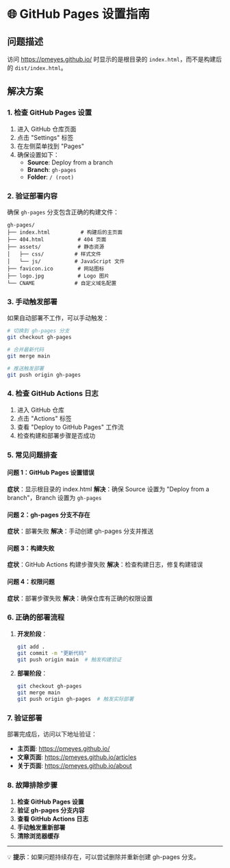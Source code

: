 # 🌐 GitHub Pages 设置指南

## 问题描述

访问 https://pmeyes.github.io/ 时显示的是根目录的 `index.html`，而不是构建后的 `dist/index.html`。

## 解决方案

### 1. 检查 GitHub Pages 设置

1. 进入 GitHub 仓库页面
2. 点击 "Settings" 标签
3. 在左侧菜单找到 "Pages"
4. 确保设置如下：
   - **Source**: Deploy from a branch
   - **Branch**: `gh-pages`
   - **Folder**: `/ (root)`

### 2. 验证部署内容

确保 `gh-pages` 分支包含正确的构建文件：

```
gh-pages/
├── index.html          # 构建后的主页面
├── 404.html           # 404 页面
├── assets/            # 静态资源
│   ├── css/          # 样式文件
│   └── js/           # JavaScript 文件
├── favicon.ico        # 网站图标
├── logo.jpg           # Logo 图片
└── CNAME             # 自定义域名配置
```

### 3. 手动触发部署

如果自动部署不工作，可以手动触发：

```bash
# 切换到 gh-pages 分支
git checkout gh-pages

# 合并最新代码
git merge main

# 推送触发部署
git push origin gh-pages
```

### 4. 检查 GitHub Actions 日志

1. 进入 GitHub 仓库
2. 点击 "Actions" 标签
3. 查看 "Deploy to GitHub Pages" 工作流
4. 检查构建和部署步骤是否成功

### 5. 常见问题排查

#### 问题 1：GitHub Pages 设置错误
**症状**：显示根目录的 index.html
**解决**：确保 Source 设置为 "Deploy from a branch"，Branch 设置为 `gh-pages`

#### 问题 2：gh-pages 分支不存在
**症状**：部署失败
**解决**：手动创建 gh-pages 分支并推送

#### 问题 3：构建失败
**症状**：GitHub Actions 构建步骤失败
**解决**：检查构建日志，修复构建错误

#### 问题 4：权限问题
**症状**：部署步骤失败
**解决**：确保仓库有正确的权限设置

### 6. 正确的部署流程

1. **开发阶段**：
   ```bash
   git add .
   git commit -m "更新代码"
   git push origin main  # 触发构建验证
   ```

2. **部署阶段**：
   ```bash
   git checkout gh-pages
   git merge main
   git push origin gh-pages  # 触发实际部署
   ```

### 7. 验证部署

部署完成后，访问以下地址验证：

- **主页面**: https://pmeyes.github.io/
- **文章页面**: https://pmeyes.github.io/articles
- **关于页面**: https://pmeyes.github.io/about

### 8. 故障排除步骤

1. **检查 GitHub Pages 设置**
2. **验证 gh-pages 分支内容**
3. **查看 GitHub Actions 日志**
4. **手动触发重新部署**
5. **清除浏览器缓存**

---

💡 **提示**：如果问题持续存在，可以尝试删除并重新创建 gh-pages 分支。 